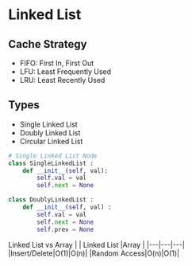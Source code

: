 # Linked List

## Cache Strategy
- FIFO: First In, First Out
- LFU: Least Frequently Used
- LRU: Least Recently Used

## Types
- Single Linked List
- Doubly Linked List
- Circular Linked List
```python
# Single Linked List Node
class SingleLinkedList :
    def __init__(self, val):
        self.val = val
        self.next = None

class DoublyLinkedList :
    def __init__(self, val) :
        self.val = val
        self.next = None
        self.prev = None
```

Linked List vs Array
|   | Linked List  |Array |
|---|---|---|
|Insert/Delete|O(1)|O(n)|
|Random Access|O(n)|O(1)|


